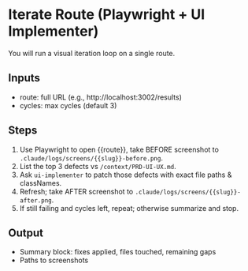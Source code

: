 # Iterate Route (Playwright + UI Implementer)
You will run a visual iteration loop on a single route.

## Inputs
- route: full URL (e.g., http://localhost:3002/results)
- cycles: max cycles (default 3)

## Steps
1) Use Playwright to open {{route}}, take BEFORE screenshot to `.claude/logs/screens/{{slug}}-before.png`.
2) List the top 3 defects vs `/context/PRD-UI-UX.md`.
3) Ask `ui-implementer` to patch those defects with exact file paths & classNames.
4) Refresh; take AFTER screenshot to `.claude/logs/screens/{{slug}}-after.png`.
5) If still failing and cycles left, repeat; otherwise summarize and stop.

## Output
- Summary block: fixes applied, files touched, remaining gaps
- Paths to screenshots

